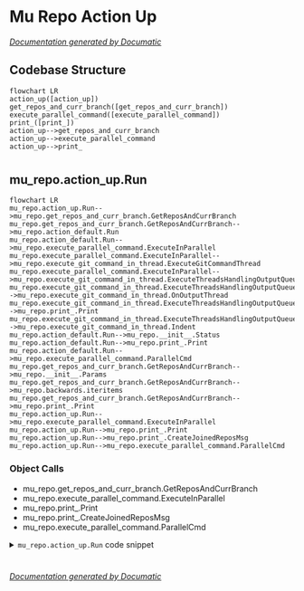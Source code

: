# Mu Repo Action Up

[_Documentation generated by Documatic_](https://www.documatic.com)

<!---Documatic-section-Codebase Structure-start--->
## Codebase Structure

<!---Documatic-block-system_architecture-start--->
```mermaid
flowchart LR
action_up([action_up])
get_repos_and_curr_branch([get_repos_and_curr_branch])
execute_parallel_command([execute_parallel_command])
print_([print_])
action_up-->get_repos_and_curr_branch
action_up-->execute_parallel_command
action_up-->print_
```
<!---Documatic-block-system_architecture-end--->

# #
<!---Documatic-section-Codebase Structure-end--->

<!---Documatic-section-mu_repo.action_up.Run-start--->
## mu_repo.action_up.Run

<!---Documatic-section-Run-start--->
```mermaid
flowchart LR
mu_repo.action_up.Run-->mu_repo.get_repos_and_curr_branch.GetReposAndCurrBranch
mu_repo.get_repos_and_curr_branch.GetReposAndCurrBranch-->mu_repo.action_default.Run
mu_repo.action_default.Run-->mu_repo.execute_parallel_command.ExecuteInParallel
mu_repo.execute_parallel_command.ExecuteInParallel-->mu_repo.execute_git_command_in_thread.ExecuteGitCommandThread
mu_repo.execute_parallel_command.ExecuteInParallel-->mu_repo.execute_git_command_in_thread.ExecuteThreadsHandlingOutputQueue
mu_repo.execute_git_command_in_thread.ExecuteThreadsHandlingOutputQueue-->mu_repo.execute_git_command_in_thread.OnOutputThread
mu_repo.execute_git_command_in_thread.ExecuteThreadsHandlingOutputQueue-->mu_repo.print_.Print
mu_repo.execute_git_command_in_thread.ExecuteThreadsHandlingOutputQueue-->mu_repo.execute_git_command_in_thread.Indent
mu_repo.action_default.Run-->mu_repo.__init__.Status
mu_repo.action_default.Run-->mu_repo.print_.Print
mu_repo.action_default.Run-->mu_repo.execute_parallel_command.ParallelCmd
mu_repo.get_repos_and_curr_branch.GetReposAndCurrBranch-->mu_repo.__init__.Params
mu_repo.get_repos_and_curr_branch.GetReposAndCurrBranch-->mu_repo.backwards.iteritems
mu_repo.get_repos_and_curr_branch.GetReposAndCurrBranch-->mu_repo.print_.Print
mu_repo.action_up.Run-->mu_repo.execute_parallel_command.ExecuteInParallel
mu_repo.action_up.Run-->mu_repo.print_.Print
mu_repo.action_up.Run-->mu_repo.print_.CreateJoinedReposMsg
mu_repo.action_up.Run-->mu_repo.execute_parallel_command.ParallelCmd
```

### Object Calls

* mu_repo.get_repos_and_curr_branch.GetReposAndCurrBranch
* mu_repo.execute_parallel_command.ExecuteInParallel
* mu_repo.print_.Print
* mu_repo.print_.CreateJoinedReposMsg
* mu_repo.execute_parallel_command.ParallelCmd

<!---Documatic-block-mu_repo.action_up.Run-start--->
<details>
	<summary><code>mu_repo.action_up.Run</code> code snippet</summary>

```python
def Run(params):
    repos_and_curr_branch = GetReposAndCurrBranch(params)
    commands = []
    if len(params.args) > 1 and params.args[1] in ('-a', '--all'):
        for (repo, branch) in repos_and_curr_branch:
            commands.append(ParallelCmd(repo, [params.config.git, 'fetch']))
    else:
        for (repo, branch) in repos_and_curr_branch:
            commands.append(ParallelCmd(repo, [params.config.git, 'fetch', 'origin', '%s:refs/remotes/origin/%s' % (branch, branch)]))
    repos = []

    def on_output(output):
        if not output.stdout.strip() and (not output.stderr.strip()):
            repos.append(output.repo)
        else:
            Print(output)
    ExecuteInParallel(commands, on_output=on_output)
    if repos:
        Print(CreateJoinedReposMsg('Repositories fetched with no changes:', repos))
    return repos_and_curr_branch
```
</details>
<!---Documatic-block-mu_repo.action_up.Run-end--->
<!---Documatic-section-Run-end--->

# #
<!---Documatic-section-mu_repo.action_up.Run-end--->

[_Documentation generated by Documatic_](https://www.documatic.com)